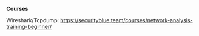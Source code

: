 


**Courses**


Wireshark/Tcpdump: https://securityblue.team/courses/network-analysis-training-beginner/
